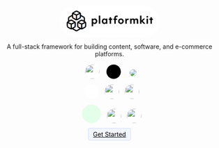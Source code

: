 <div align="center" style="padding-top:50px;">
    <img  width="200"    src="logos/logo-black.svg" style=" max-width: 250px;
    background: #fff;
    padding: 10px 15px;
    display: block;
    cursor: pointer;
    border-radius: 35px;"
    onclick="window.location.assign('#/generator')"/>

<quote>A full-stack framework for building content, software, and e-commerce platforms.</quote>


<img class="raised" src="https://cdn1.iconfinder.com/data/icons/hawcons/32/699251-icon-24-file-sql-512.png" style="width:33px;height:33px;background:#fff;border-radius:33px;padding:2px;margin: 0px 0px 0px 10px;height: 33px;"/>
<div class="raised" style="background-image:url(https://git-scm.com/images/logos/downloads/Git-Icon-White.png);display:inline-block;height:33px;width:33px;border-radius:33px;background-size:55%;margin-left:10px;background-position:center;background-repeat:no-repeat;background-color:#000;"></div>
<img class="raised" src="https://cdn4.iconfinder.com/data/icons/logos-and-brands-1/512/205_Markdown_logo_logos-512.png" style="background:#fff;border-radius:4px;margin:0px 0px 0px 10px;max-height:33px;border-radius:33px; padding:6px;background:#fff;display:inline;"/>
<br>
<div style="margin:10px">
<div class="raised" style="background-image:url(https://static.thenounproject.com/png/186514-200.png);display:inline-block;height:33px;width:33px;border-radius:33px;background-size:55%;background-color:#fff;margin-left:10px;background-position:center;background-repeat:no-repeat;"></div>
<img class="raised" src="https://cdn.auth0.com/blog/jwtalgos/logo.png" style="margin:0px 0px 0px 10px;width:33px;height:33px;padding:-10px;border-radius:33px;"/>
<img class="raised" src="https://github.com/graphql/graphql-spec/blob/master/resources/GraphQL%20Logo.png?raw=true" style="margin:0px 0px 0px 10px;width:33px;height:33px;padding:-10px;border-radius:33px;"/>
</div>

<div class="raised" style="background-color:#e3ffe9; background-image:url('https://raw.githubusercontent.com/github/explore/80688e429a7d4ef2fca1e82350fe8e3517d3494d/topics/vue/vue.png'); background-size:66%;border-radius:33px;width:33px;display:inline-block;background-repeat:no-repeat; background-position:center center;height:33px;padding:5px 5px 5px 5px;margin:0px 0px 0px 10px;"></div>
<img class="raised" src="https://gridsome.org/logos/logo-circle-dark.svg" style="margin:0px 0px 0px 10px;width:33px;height:33px;padding:-10px;border-radius:33px;"/>
<img class="raised" src="https://upload.wikimedia.org/wikipedia/commons/thumb/b/b2/Bootstrap_logo.svg/1200px-Bootstrap_logo.svg.png" style="width:33px;height:33px;margin:0px 0px 0px 10px;height:33px;padding:-10px;border-radius:33px;"/><br>



<a href="#/overview" style="background: #f2f6fe; border: 1px solid #d1e0ff;padding:5px 10px; border-radius:4px;color:#000 !important;margin-top:5px;">Get Started</a>

</div>